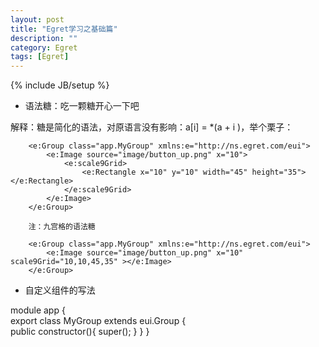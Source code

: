 ```yaml
---
layout: post
title: "Egret学习之基础篇"
description: ""
category: Egret
tags: [Egret]
---
```

{% include JB/setup %}


 - 语法糖：吃一颗糖开心一下吧

 解释：糖是简化的语法，对原语言没有影响：a[i] = *(a + i )，举个栗子：

        <e:Group class="app.MyGroup" xmlns:e="http://ns.egret.com/eui">
            <e:Image source="image/button_up.png" x="10">
                <e:scale9Grid>
                    <e:Rectangle x="10" y="10" width="45" height="35"></e:Rectangle>
                </e:scale9Grid> 
            </e:Image>
        </e:Group>

        注：九宫格的语法糖

        <e:Group class="app.MyGroup" xmlns:e="http://ns.egret.com/eui">
            <e:Image source="image/button_up.png" x="10" scale9Grid="10,10,45,35" ></e:Image>
        </e:Group>


 - 自定义组件的写法

module app {   
    export class MyGroup extends eui.Group {       
        public constructor(){
            super();
        }
    }
}


